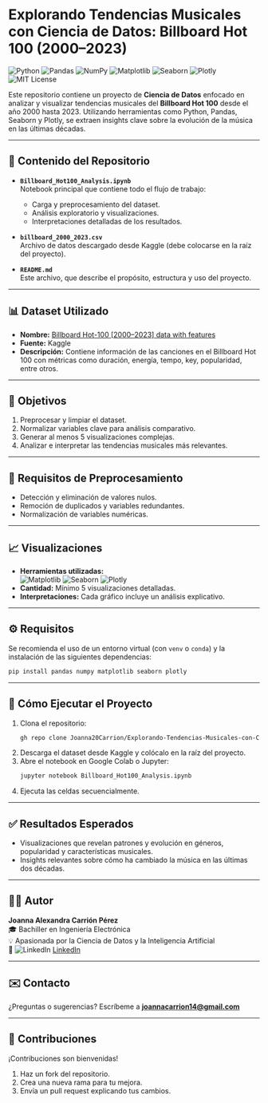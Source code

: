 # **Explorando Tendencias Musicales con Ciencia de Datos: Billboard Hot 100 (2000–2023)**

![Python](https://img.shields.io/badge/Python-3.x-blue)
![Pandas](https://img.shields.io/badge/Pandas-Data%20Analysis-orange)
![NumPy](https://img.shields.io/badge/NumPy-Numerical%20Computing-red)
![Matplotlib](https://img.shields.io/badge/Matplotlib-Visualization-blueviolet)
![Seaborn](https://img.shields.io/badge/Seaborn-Data%20Visualization-lightblue)
![Plotly](https://img.shields.io/badge/Plotly-Interactive%20Graphs-green)
![MIT License](https://img.shields.io/badge/License-MIT-green.svg)

Este repositorio contiene un proyecto de **Ciencia de Datos** enfocado en analizar y visualizar tendencias musicales del **Billboard Hot 100** desde el año 2000 hasta 2023. Utilizando herramientas como Python, Pandas, Seaborn y Plotly, se extraen insights clave sobre la evolución de la música en las últimas décadas.

---

## 📁 Contenido del Repositorio

- **`Billboard_Hot100_Analysis.ipynb`**  
  Notebook principal que contiene todo el flujo de trabajo:
  - Carga y preprocesamiento del dataset.
  - Análisis exploratorio y visualizaciones.
  - Interpretaciones detalladas de los resultados.

- **`billboard_2000_2023.csv`**  
  Archivo de datos descargado desde Kaggle (debe colocarse en la raíz del proyecto).

- **`README.md`**  
  Este archivo, que describe el propósito, estructura y uso del proyecto.

---

## 📊 Dataset Utilizado

- **Nombre:** [Billboard Hot-100 [2000–2023] data with features](https://www.kaggle.com/datasets/suparnabiswas/billboard-hot-1002000-2023-data-with-features)  
- **Fuente:** Kaggle  
- **Descripción:** Contiene información de las canciones en el Billboard Hot 100 con métricas como duración, energía, tempo, key, popularidad, entre otros.

---

## 🎯 Objetivos

1. Preprocesar y limpiar el dataset.
2. Normalizar variables clave para análisis comparativo.
3. Generar al menos 5 visualizaciones complejas.
4. Analizar e interpretar las tendencias musicales más relevantes.

---

## 🧹 Requisitos de Preprocesamiento

- Detección y eliminación de valores nulos.
- Remoción de duplicados y variables redundantes.
- Normalización de variables numéricas.

---

## 📈 Visualizaciones

- **Herramientas utilizadas:**  
  ![Matplotlib](https://img.shields.io/badge/Matplotlib-Visualization-blueviolet)
  ![Seaborn](https://img.shields.io/badge/Seaborn-Data%20Visualization-lightblue)
  ![Plotly](https://img.shields.io/badge/Plotly-Interactive%20Graphs-green)
- **Cantidad:** Mínimo 5 visualizaciones detalladas.
- **Interpretaciones:** Cada gráfico incluye un análisis explicativo.

---

## ⚙️ Requisitos

Se recomienda el uso de un entorno virtual (con `venv` o `conda`) y la instalación de las siguientes dependencias:

```bash
pip install pandas numpy matplotlib seaborn plotly
```

---

## 🚀 Cómo Ejecutar el Proyecto

1. Clona el repositorio:
   ```bash
   gh repo clone Joanna20Carrion/Explorando-Tendencias-Musicales-con-Ciencia-de-Datos-Billboard-Hot-100-2000-2023-
   ```
2. Descarga el dataset desde Kaggle y colócalo en la raíz del proyecto.
3. Abre el notebook en Google Colab o Jupyter:
   ```bash
   jupyter notebook Billboard_Hot100_Analysis.ipynb
   ```
4. Ejecuta las celdas secuencialmente.

---

## ✅ Resultados Esperados

- Visualizaciones que revelan patrones y evolución en géneros, popularidad y características musicales.
- Insights relevantes sobre cómo ha cambiado la música en las últimas dos décadas.

---

## 🙋‍♀️ Autor

**Joanna Alexandra Carrión Pérez**  
🎓 Bachiller en Ingeniería Electrónica  
💡 Apasionada por la Ciencia de Datos y la Inteligencia Artificial  
🔗 ![LinkedIn](https://img.shields.io/badge/LinkedIn-Joanna%20Carrión%20Pérez-blue?style=flat&logo=linkedin) [LinkedIn](https://www.linkedin.com/in/joanna-carrion-perez/)

---

## ✉️ Contacto

¿Preguntas o sugerencias? Escríbeme a **joannacarrion14@gmail.com**

---

## 🤝 Contribuciones

¡Contribuciones son bienvenidas!  
1. Haz un fork del repositorio.  
2. Crea una nueva rama para tu mejora.  
3. Envía un pull request explicando tus cambios.
